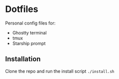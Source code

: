 # Dotfiles

Personal config files for:

- Ghostty terminal
- tmux
- Starship prompt

## Installation

Clone the repo and run the install script
`./install.sh`
